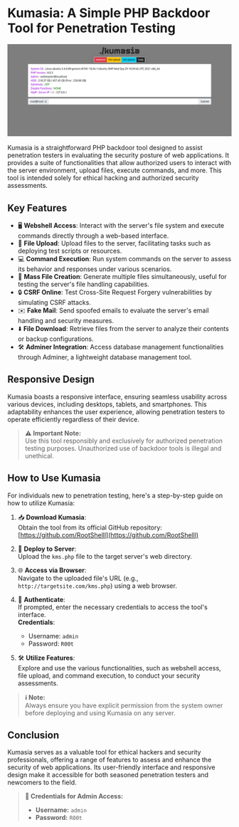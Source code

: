 # Kumasia: A Simple PHP Backdoor Tool for Penetration Testing

![Kumasia Logo](https://raw.githubusercontent.com/RootShelll/Kumasia-PHP-Shell/refs/heads/main/kumasia.png)  <!-- Replace with actual image URL -->

Kumasia is a straightforward PHP backdoor tool designed to assist penetration testers in evaluating the security posture of web applications. It provides a suite of functionalities that allow authorized users to interact with the server environment, upload files, execute commands, and more. This tool is intended solely for ethical hacking and authorized security assessments.

## Key Features

- 🖥️ **Webshell Access**: Interact with the server's file system and execute commands directly through a web-based interface.
- 📁 **File Upload**: Upload files to the server, facilitating tasks such as deploying test scripts or resources.
- 💻 **Command Execution**: Run system commands on the server to assess its behavior and responses under various scenarios.
- 📝 **Mass File Creation**: Generate multiple files simultaneously, useful for testing the server's file handling capabilities.
- 🔒 **CSRF Online**: Test Cross-Site Request Forgery vulnerabilities by simulating CSRF attacks.
- ✉️ **Fake Mail**: Send spoofed emails to evaluate the server's email handling and security measures.
- ⬇️ **File Download**: Retrieve files from the server to analyze their contents or backup configurations.
- 🛠️ **Adminer Integration**: Access database management functionalities through Adminer, a lightweight database management tool.

## Responsive Design

Kumasia boasts a responsive interface, ensuring seamless usability across various devices, including desktops, tablets, and smartphones. This adaptability enhances the user experience, allowing penetration testers to operate efficiently regardless of their device.

> **⚠️ Important Note:**  
> Use this tool responsibly and exclusively for authorized penetration testing purposes. Unauthorized use of backdoor tools is illegal and unethical.

## How to Use Kumasia

For individuals new to penetration testing, here's a step-by-step guide on how to utilize Kumasia:

1. 📥 **Download Kumasia**:  
   Obtain the tool from its official GitHub repository:  
   [https://github.com/RootShelll](https://github.com/RootShelll)
   
2. 🚀 **Deploy to Server**:  
   Upload the `kms.php` file to the target server's web directory.

3. 🌐 **Access via Browser**:  
   Navigate to the uploaded file's URL (e.g., `http://targetsite.com/kms.php`) using a web browser.

4. 🔑 **Authenticate**:  
   If prompted, enter the necessary credentials to access the tool's interface.  
   **Credentials**:  
   - Username: `admin`  
   - Password: `R00t`

5. 🛠️ **Utilize Features**:  
   Explore and use the various functionalities, such as webshell access, file upload, and command execution, to conduct your security assessments.

> **ℹ️ Note:**  
> Always ensure you have explicit permission from the system owner before deploying and using Kumasia on any server.

## Conclusion

Kumasia serves as a valuable tool for ethical hackers and security professionals, offering a range of features to assess and enhance the security of web applications. Its user-friendly interface and responsive design make it accessible for both seasoned penetration testers and newcomers to the field.

> **🔑 Credentials for Admin Access:**  
> - **Username:** `admin`  
> - **Password:** `R00t`
